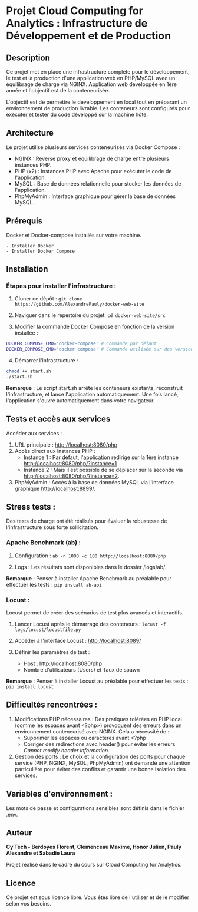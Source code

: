 # Projet Cloud Computing for Analytics : Infrastructure de Développement et de Production

## Description

Ce projet met en place une infrastructure complète pour le développement, le test et la production d'une application web en PHP/MySQL avec un équilibrage de charge via NGINX. Application web développée en 1ère année et l'objectif est de la conteneurisée.

L'objectif est de permettre le développement en local tout en préparant un environnement de production livrable. Les conteneurs sont configurés pour exécuter et tester du code développé sur la machine hôte.

## Architecture

Le projet utilise plusieurs services conteneurisés via Docker Compose :

- NGINX : Reverse proxy et équilibrage de charge entre plusieurs instances PHP.
- PHP (x2) : Instances PHP avec Apache pour exécuter le code de l'application.
- MySQL : Base de données relationnelle pour stocker les données de l'application.
- PhpMyAdmin : Interface graphique pour gérer la base de données MySQL.

## Prérequis

Docker et Docker-compose installés sur votre machine.

    - Installer Docker
    - Installer Docker Compose

## Installation

### Étapes pour installer l'infrastructure :

1. Cloner ce dépôt : ```git clone https://github.com/AlexandrePauly/docker-web-site```

2. Naviguer dans le répertoire du projet: ```cd docker-web-site/src```

3. Modifier la commande Docker Compose en fonction de la version installée :

```bash
DOCKER_COMPOSE_CMD='docker-compose' # Commande par défaut
DOCKER_COMPOSE_CMD='docker compose' # Commande utilisée sur des versions plus récentes
```

4. Démarrer l'infrastructure : 

```bash
chmod +x start.sh
./start.sh
```

**Remarque** : Le script start.sh arrête les conteneurs existants, reconstruit l'infrastructure, et lance l'application automatiquement. Une fois lancé, l'application s'ouvre automatiquement dans votre navigateur.

## Tests et accès aux services

Accéder aux services :

1. URL principale : [http://localhost:8080/php](http://localhost:8080/php)
2. Accès direct aux instances PHP : 
    - Instance 1 : Par défaut, l'application redirige sur la 1ère instance [http://localhost:8080/php/?instance=1](http://localhost:8080/php/?instance=1)
    - Instance 2 : Mais il est possible de se déplacer sur la seconde via [http://localhost:8080/php/?instance=2](http://localhost:8080/php/?instance=2). 
3. PhpMyAdmin : Accès à la base de données MySQL via l'interface graphique  [http://localhost:8899/](http://localhost:8899/).

## Stress tests :

Des tests de charge ont été réalisés pour évaluer la robustesse de l'infrastructure sous forte sollicitation.

### Apache Benchmark (ab) : 

1. Configuration : ```ab -n 1000 -c 100 http://localhost:8080/php```

2. Logs : Les résultats sont disponibles dans le dossier /logs/ab/.

**Remarque** : Penser à installer Apache Benchmark au préalable pour effectuer les tests : ```pip install ab-api```

### Locust :

Locust permet de créer des scénarios de test plus avancés et interactifs.

1. Lancer Locust après le démarrage des conteneurs : ```locust -f logs/locust/locustfile.py``` 

2. Accéder à l'interface Locust : [http://localhost:8089/](http://localhost:8089/)

3. Définir les paramètres de test : 

    - Host : http://localhost:8080/php
    - Nombre d'utilisateurs (Users) et Taux de spawn

**Remarque** : Penser à installer Locust au préalable pour effectuer les tests : ```pip install locust```

## Difficultés rencontrées :

1. Modifications PHP nécessaires : Des pratiques tolérées en PHP local (comme les espaces avant <?php>) provoquent des erreurs dans un environnement conteneurisé avec NGINX. Cela a nécessité de :
    - Supprimer les espaces ou caractères avant <?php
    - Corriger des redirections avec header() pour éviter les erreurs *Cannot modify header information*.
2. Gestion des ports : Le choix et la configuration des ports pour chaque service (PHP, NGINX, MySQL, PhpMyAdmin) ont demandé une attention particulière pour éviter des conflits et garantir une bonne isolation des services.

## Variables d'environnement :

Les mots de passe et configurations sensibles sont définis dans le fichier .env.

## Auteur

**Cy Tech - Berdoyes Florent, Clémenceau Maxime, Honor Julien, Pauly Alexandre et Sabadie Laura**

Projet réalisé dans le cadre du cours sur Cloud Computing for Analytics.

## Licence

Ce projet est sous licence libre. Vous êtes libre de l'utiliser et de le modifier selon vos besoins.
